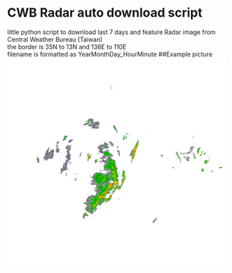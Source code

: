 # CWB Radar auto download script
little python script to download last 7 days and feature Radar image from Central Weather Bureau (Taiwan)  
the border is 35N to 13N and 136E to 110E  
filename is formatted as YearMonthDay_HourMinute
##Example picture  
![Example Picture](example.png)
